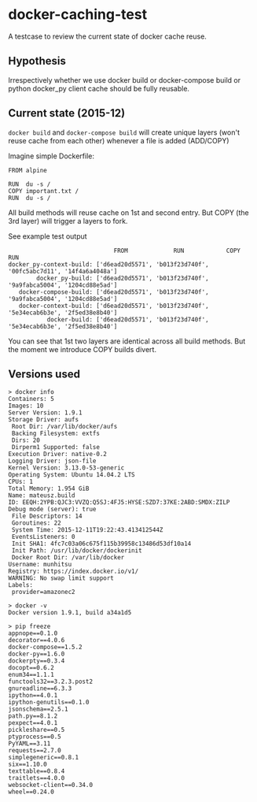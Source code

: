 docker-caching-test
===================

A testcase to review the current state of docker cache reuse.


Hypothesis
----------
Irrespectively whether we use docker build or docker-compose build or python docker_py client cache should be fully reusable.


Current state (2015-12)
-----------------------
`docker build` and `docker-compose build` will create unique layers (won't reuse cache from each other) whenever a file is added (ADD/COPY)

Imagine simple Dockerfile:
```
FROM alpine

RUN  du -s /
COPY important.txt /
RUN  du -s /
```

All build methods will reuse cache on 1st and second entry. But COPY (the 3rd layer) will trigger a layers to fork.

See example test output
```
                              FROM             RUN            COPY            RUN
docker_py-context-build: ['d6ead20d5571', 'b013f23d740f', '00fc5abc7d11', '14f4a6a4048a']
        docker_py-build: ['d6ead20d5571', 'b013f23d740f', '9a9fabca5004', '1204cd88e5ad']
   docker-compose-build: ['d6ead20d5571', 'b013f23d740f', '9a9fabca5004', '1204cd88e5ad']
   docker-context-build: ['d6ead20d5571', 'b013f23d740f', '5e34ecab6b3e', '2f5ed38e8b40']
           docker-build: ['d6ead20d5571', 'b013f23d740f', '5e34ecab6b3e', '2f5ed38e8b40']
```
You can see that 1st two layers are identical across all build methods. But the moment we introduce COPY builds divert.


Versions used
-------------
```
> docker info
Containers: 5
Images: 10
Server Version: 1.9.1
Storage Driver: aufs
 Root Dir: /var/lib/docker/aufs
 Backing Filesystem: extfs
 Dirs: 20
 Dirperm1 Supported: false
Execution Driver: native-0.2
Logging Driver: json-file
Kernel Version: 3.13.0-53-generic
Operating System: Ubuntu 14.04.2 LTS
CPUs: 1
Total Memory: 1.954 GiB
Name: mateusz.build
ID: EEQH:2YPB:QJC3:VVZQ:Q5SJ:4FJ5:HYSE:SZD7:37KE:2ABD:SMDX:ZILP
Debug mode (server): true
 File Descriptors: 14
 Goroutines: 22
 System Time: 2015-12-11T19:22:43.413412544Z
 EventsListeners: 0
 Init SHA1: 4fc7c03a06c675f115b39958c13486d53df10a14
 Init Path: /usr/lib/docker/dockerinit
 Docker Root Dir: /var/lib/docker
Username: munhitsu
Registry: https://index.docker.io/v1/
WARNING: No swap limit support
Labels:
 provider=amazonec2
```

```
> docker -v
Docker version 1.9.1, build a34a1d5
```

```
> pip freeze
appnope==0.1.0
decorator==4.0.6
docker-compose==1.5.2
docker-py==1.6.0
dockerpty==0.3.4
docopt==0.6.2
enum34==1.1.1
functools32==3.2.3.post2
gnureadline==6.3.3
ipython==4.0.1
ipython-genutils==0.1.0
jsonschema==2.5.1
path.py==8.1.2
pexpect==4.0.1
pickleshare==0.5
ptyprocess==0.5
PyYAML==3.11
requests==2.7.0
simplegeneric==0.8.1
six==1.10.0
texttable==0.8.4
traitlets==4.0.0
websocket-client==0.34.0
wheel==0.24.0

```
